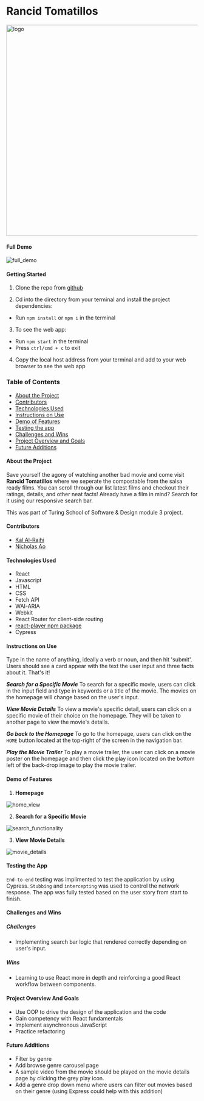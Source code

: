 # Rancid Tomatillos
<img width="554" alt="logo" src="https://user-images.githubusercontent.com/97044701/168508486-a84354b0-e7bb-413e-942c-e0b8de6abc52.png">
 

#### Full Demo

![full_demo](https://user-images.githubusercontent.com/97044701/168508159-faf3a730-cdd0-4fe6-856f-2fc09666d2d4.gif)

#### Getting Started
1. Clone the repo from [github](https://github.com/aominhlong/Rancid-Tomatillos)

2. Cd into the directory from your terminal and install the project dependencies:
- Run `npm install` or `npm i` in the terminal

3. To see the web app:
- Run `npm start` in the terminal
- Press `ctrl/cmd + c` to exit

4. Copy the local host address from your terminal and add to your web browser to see the web app

### Table of Contents
- [About the Project](#about-the-project)
- [Contributors](#contributors)
- [Technologies Used](#technologies-used)
- [Instructions on Use](#instructions-on-use)
- [Demo of Features](#demo-of-features)
- [Testing the app](#testing-the-app)
- [Challenges and Wins](#challenges-and-wins)
- [Project Overview and Goals](#project-overview-and-goals)
- [Future Additions](#future-additions)

#### About the Project
Save yourself the agony of watching another bad movie and come visit **Rancid Tomatillos** where we seperate the compostable from the salsa ready films. You can scroll through our list latest films and checkout their ratings, details, and other neat facts! Already have a film in mind? Search for it using our responsive search bar. 

This was part of Turing School of Software & Design module 3 project. 

#### Contributors
 - [Kal Al-Rajhi](https://github.com/kal-aalrajhi)
 - [Nicholas Ao](https://github.com/aominhlong)

#### Technologies Used
- React
- Javascript
- HTML
- CSS
- Fetch API
- WAI-ARIA 
- Webkit
- React Router for client-side routing
- [react-player npm package](https://www.npmjs.com/package/react-player)
- Cypress 

#### Instructions on Use
Type in the name of anything, ideally a verb or noun, and then hit 'submit'. Users should see a card appear with the text the user input and three facts about it. That's it! 

**_Search for a Specific Movie_**
To search for a specific movie, users can click in the input field and type in keywords or a title of the movie. The movies on the homepage will change based on the user's input. 

**_View Movie Details_**
To view a movie's specific detail, users can click on a specific movie of their choice on the homepage. They will be taken to another page to view the movie's details. 

**_Go back to the Homepage_**
To go to the homepage, users can click on the `HOME` button located at the top-right of the screen in the navigation bar. 

**_Play the Movie Trailer_**
To play a movie trailer, the user can click on a movie poster on the homepage and then click the play icon located on the bottom left of the back-drop image to play the movie trailer.

#### Demo of Features
1. **Homepage**

![home_view](https://user-images.githubusercontent.com/97044701/168508425-62b8e5f5-333d-48c4-8eb6-cf40c0329ad2.gif)

2. **Search for a Specific Movie**

![search_functionality](https://user-images.githubusercontent.com/97044701/168508098-8df7afd8-e48e-4cde-9e29-48eb3fd38f13.gif)

3. **View Movie Details**

![movie_details](https://user-images.githubusercontent.com/97044701/168508218-9e40ff41-092f-4c9d-b4af-e4376c06cbe0.gif)

#### Testing the App
`End-to-end` testing was implimented to test the application by using Cypress. `Stubbing` and `intercepting` was used to control the network response. The app was fully tested based on the user story from start to finish. 

#### Challenges and Wins

##### Challenges
- Implementing search bar logic that rendered correctly depending on user's input.

##### Wins
- Learning to use React more in depth and reinforcing a good React workflow between components.

#### Project Overview And Goals
- Use OOP to drive the design of the application and the code
- Gain competency with React fundamentals
- Implement asynchronous JavaScript
- Practice refactoring

#### Future Additions
- Filter by genre
- Add browse genre carousel page
- A sample video from the movie should be played on the movie details page by clicking the grey play icon.
- Add a genre drop down menu where users can filter out movies based on their genre (using Express could help with this addition)

